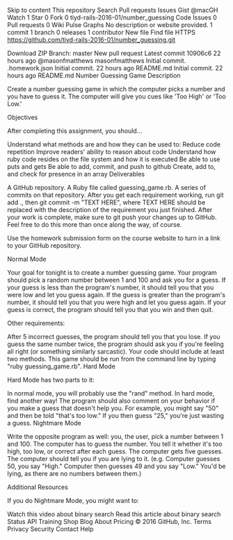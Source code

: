 Skip to content
This repository
Search
Pull requests
Issues
Gist
 @macGH
 Watch 1
  Star 0
  Fork 0 tiyd-rails-2016-01/number_guessing
 Code  Issues 0  Pull requests 0  Wiki  Pulse  Graphs
No description or website provided.
 1 commit
 1 branch
 0 releases
 1 contributor
 New file Find file
 HTTPS
https://github.com/tiyd-rails-2016-01/number_guessing.git

  Download ZIP Branch: master New pull request
Latest commit 10906c6  22 hours ago @masonfmatthews masonfmatthews Initial commit.
.homework.json	Initial commit.	22 hours ago
README.md	Initial commit.	22 hours ago
 README.md
Number Guessing Game
Description

Create a number guessing game in which the computer picks a number and you have to guess it. The computer will give you cues like 'Too High' or 'Too Low.'

Objectives

After completing this assignment, you should...

Understand what methods are and how they can be used to:
Reduce code repetition
Improve readers' ability to reason about code
Understand how ruby code resides on the file system and how it is executed
Be able to use puts and gets
Be able to add, commit, and push to github
Create, add to, and check for presence in an array
Deliverables

A GitHub repository.
A Ruby file called guessing_game.rb.
A series of commits on that repository. After you get each requirement working, run git add ., then git commit -m "TEXT HERE", where TEXT HERE should be replaced with the description of the requirement you just finished.
After your work is complete, make sure to git push your changes up to GitHub. Feel free to do this more than once along the way, of course.

Use the homework submission form on the course website to turn in a link to your GitHub repository.

Normal Mode

Your goal for tonight is to create a number guessing game. Your program should pick a random number between 1 and 100 and ask you for a guess. If your guess is less than the program's number, it should tell you that you were low and let you guess again. If the guess is greater than the program's number, it should tell you that you were high and let you guess again. If your guess is correct, the program should tell you that you win and then quit.

Other requirements:

After 5 incorrect guesses, the program should tell you that you lose.
If you guess the same number twice, the program should ask you if you're feeling all right (or something similarly sarcastic).
Your code should include at least two methods.
This game should be run from the command line by typing "ruby guessing_game.rb".
Hard Mode

Hard Mode has two parts to it:

In normal mode, you will probably use the "rand" method. In hard mode, find another way!
The program should also comment on your behavior if you make a guess that doesn't help you. For example, you might say "50" and then be told "that's too low." If you then guess "25," you're just wasting a guess.
Nightmare Mode

Write the opposite program as well: you, the user, pick a number between 1 and 100. The computer has to guess the number. You tell it whether it's too high, too low, or correct after each guess. The computer gets five guesses. The computer should tell you if you are lying to it. (e.g. Computer guesses 50, you say "High." Computer then guesses 49 and you say "Low." You'd be lying, as there are no numbers between them.)

Additional Resources

If you do Nightmare Mode, you might want to:

Watch this video about binary search
Read this article about binary search
Status API Training Shop Blog About Pricing
© 2016 GitHub, Inc. Terms Privacy Security Contact Help
